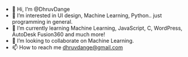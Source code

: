 - 👋 Hi, I’m @DhruvDange
- 👀 I’m interested in UI design, Machine Learning, Python.. just programming in general. 
- 🌱 I’m currently learning Machine Learning, JavaScript, C, WordPress, AutoDesk Fusion360 and much more!
- 💞️ I’m looking to collaborate on Machine Learning.
- 📫 How to reach me dhruvdange@gmail.com

<!---
DhruvDange/DhruvDange is a ✨ special ✨ repository because its `README.md` (this file) appears on your GitHub profile.
You can click the Preview link to take a look at your changes.
--->
